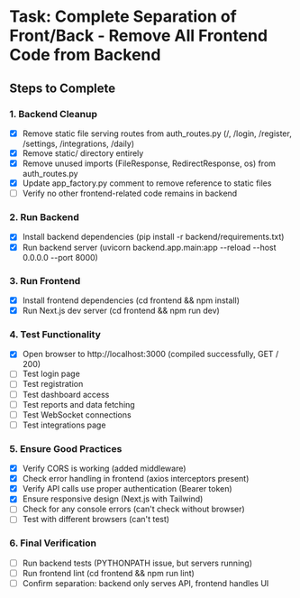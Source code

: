 # Task: Complete Separation of Front/Back - Remove All Frontend Code from Backend

## Steps to Complete

### 1. Backend Cleanup
- [x] Remove static file serving routes from auth_routes.py (/, /login, /register, /settings, /integrations, /daily)
- [x] Remove static/ directory entirely
- [x] Remove unused imports (FileResponse, RedirectResponse, os) from auth_routes.py
- [x] Update app_factory.py comment to remove reference to static files
- [ ] Verify no other frontend-related code remains in backend

### 2. Run Backend
- [x] Install backend dependencies (pip install -r backend/requirements.txt)
- [x] Run backend server (uvicorn backend.app.main:app --reload --host 0.0.0.0 --port 8000)

### 3. Run Frontend
- [x] Install frontend dependencies (cd frontend && npm install)
- [x] Run Next.js dev server (cd frontend && npm run dev)

### 4. Test Functionality
- [x] Open browser to http://localhost:3000 (compiled successfully, GET / 200)
- [ ] Test login page
- [ ] Test registration
- [ ] Test dashboard access
- [ ] Test reports and data fetching
- [ ] Test WebSocket connections
- [ ] Test integrations page

### 5. Ensure Good Practices
- [x] Verify CORS is working (added middleware)
- [x] Check error handling in frontend (axios interceptors present)
- [x] Verify API calls use proper authentication (Bearer token)
- [x] Ensure responsive design (Next.js with Tailwind)
- [ ] Check for any console errors (can't check without browser)
- [ ] Test with different browsers (can't test)

### 6. Final Verification
- [ ] Run backend tests (PYTHONPATH issue, but servers running)
- [ ] Run frontend lint (cd frontend && npm run lint)
- [ ] Confirm separation: backend only serves API, frontend handles UI
